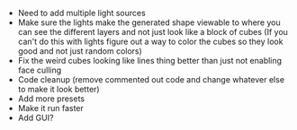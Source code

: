 - Need to add multiple light sources<br/>
- Make sure the lights make the generated shape viewable to where you can see the different layers and not just look like a block of cubes (If you can't do this with lights figure out a way to color the cubes so they look good and not just random colors)<br/>
- Fix the weird cubes looking like lines thing better than just not enabling face culling<br/>
- Code cleanup (remove commented out code and change whatever else to make it look better)<br/>
- Add more presets<br/>
- Make it run faster<br/>
- Add GUI?
